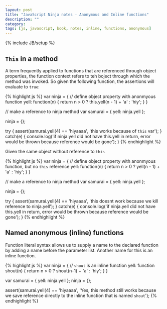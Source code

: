 ```yaml
---
layout: post
title: "JavaScript Ninja notes - Anonymous and Inline functions"
description: ""
category: 
tags: [js, javascript, book, notes, inline, functions, anonymous]
---
```

{% include JB/setup %}

## `This` in a method

A term frequently applied to functions that are referenced through object properties, the function context refers to teh boject through which the method was invoked. So given the following function, the assertions will evaluate to `true`:

{% highlight js %}
var ninja = {
  // define object property with anonmyous function
  yell: function(n) {
    return n > 0 ? this.yell(n - 1) + 'a' : 'hiy';
  }
}

// make a reference to ninja method
var samurai = { yell: ninja.yell };

ninja = {};

try {
  assert(samurai.yell(4) == 'hiyaaaa', 'this works because of `this` var');
  }
catch(e) {
  console.log('if ninja.yell did not have this.yell in return, error would be thrown because reference would be gone');
}
{% endhighlight %}


Given the same object without reference to `this`

{% highlight js %}
var ninja = {
  // define object property with anonmyous function, but no `this` reference
  yell: function(n) {
    return n > 0 ? yell(n - 1) + 'a' : 'hiy';
  }
}

// make a reference to ninja method
var samurai = { yell: ninja.yell };

ninja = {};

try {
  assert(samurai.yell(4) == 'hiyaaaa', 'this doesnt work because we kill reference to ninja.yell');
  }
catch(e) {
  console.log('if ninja.yell did not have this.yell in return, error would be thrown because reference would be gone');
}
{% endhighlight %}


## Named anonymous (inline) functions

Function literal syntax allows us to supply a name to the declared function by adding a name before the parameter list. Another name for this is an inline function.

{% highlight js %}
var ninja = {
  // `shout` is an inline function
  yell: function shout(n) {
    return n > 0 ? shout(n-1) + 'a' : 'hiy';
  }
}

var samurai = { yell: ninja.yell };
ninja = {};

assert(samurai.yell(4) == 'hiyaaaa', 'Yes, this method still works because we save reference directly to the inline function that is named `shout`');
{% endhighlight %}
